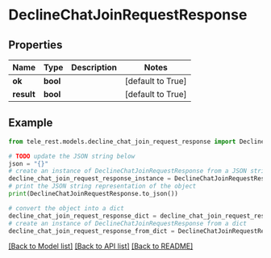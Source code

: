 # DeclineChatJoinRequestResponse


## Properties

Name | Type | Description | Notes
------------ | ------------- | ------------- | -------------
**ok** | **bool** |  | [default to True]
**result** | **bool** |  | [default to True]

## Example

```python
from tele_rest.models.decline_chat_join_request_response import DeclineChatJoinRequestResponse

# TODO update the JSON string below
json = "{}"
# create an instance of DeclineChatJoinRequestResponse from a JSON string
decline_chat_join_request_response_instance = DeclineChatJoinRequestResponse.from_json(json)
# print the JSON string representation of the object
print(DeclineChatJoinRequestResponse.to_json())

# convert the object into a dict
decline_chat_join_request_response_dict = decline_chat_join_request_response_instance.to_dict()
# create an instance of DeclineChatJoinRequestResponse from a dict
decline_chat_join_request_response_from_dict = DeclineChatJoinRequestResponse.from_dict(decline_chat_join_request_response_dict)
```
[[Back to Model list]](../README.md#documentation-for-models) [[Back to API list]](../README.md#documentation-for-api-endpoints) [[Back to README]](../README.md)


